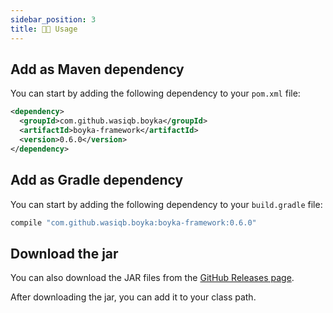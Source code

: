 ```yaml
---
sidebar_position: 3
title: 👨‍🦼 Usage
---
```


## Add as Maven dependency

You can start by adding the following dependency to your `pom.xml` file:

```xml title=pom.xml
<dependency>
  <groupId>com.github.wasiqb.boyka</groupId>
  <artifactId>boyka-framework</artifactId>
  <version>0.6.0</version>
</dependency>
```

## Add as Gradle dependency

You can start by adding the following dependency to your `build.gradle` file:

```groovy title=build.gradle
compile "com.github.wasiqb.boyka:boyka-framework:0.6.0"
```

## Download the jar

You can also download the JAR files from the [GitHub Releases page][release].

After downloading the jar, you can add it to your class path.

[release]: https://github.com/WasiqBhamla/boyka-framework/releases/latest
